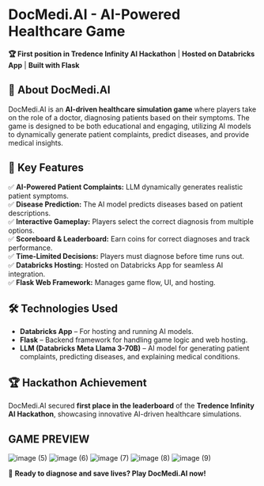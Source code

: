 # DocMedi.AI - AI-Powered Healthcare Game  

**🏆 First position in Tredence Infinity AI Hackathon** | **Hosted on Databricks App** | **Built with Flask**  

## 🏥 About DocMedi.AI  
DocMedi.AI is an **AI-driven healthcare simulation game** where players take on the role of a doctor, diagnosing patients based on their symptoms. The game is designed to be both educational and engaging, utilizing AI models to dynamically generate patient complaints, predict diseases, and provide medical insights.  

## 🚀 Key Features  
✅ **AI-Powered Patient Complaints:** LLM dynamically generates realistic patient symptoms.  
✅ **Disease Prediction:** The AI model predicts diseases based on patient descriptions.  
✅ **Interactive Gameplay:** Players select the correct diagnosis from multiple options.  
✅ **Scoreboard & Leaderboard:** Earn coins for correct diagnoses and track performance.  
✅ **Time-Limited Decisions:** Players must diagnose before time runs out.  
✅ **Databricks Hosting:** Hosted on Databricks App for seamless AI integration.  
✅ **Flask Web Framework:** Manages game flow, UI, and hosting.  

## 🛠️ Technologies Used  
- **Databricks App** – For hosting and running AI models.  
- **Flask** – Backend framework for handling game logic and web hosting.  
- **LLM (Databricks Meta Llama 3-70B)** – AI model for generating patient complaints, predicting diseases, and explaining medical conditions.




## 🏆 Hackathon Achievement  
DocMedi.AI secured **first place in the leaderboard** of the **Tredence Infinity AI Hackathon**, showcasing innovative AI-driven healthcare simulations.  


## GAME PREVIEW
![image (5)](https://github.com/user-attachments/assets/6b5d5958-c1c4-4119-aabc-38b516eb007f)
![image (6)](https://github.com/user-attachments/assets/4fa88d86-05c6-4f82-836c-aaf4e2964df5)
![image (7)](https://github.com/user-attachments/assets/0c1d7b4b-896c-4283-a1a0-88889d11c41a)
![image (8)](https://github.com/user-attachments/assets/4ac6a9a1-9db9-4103-adf7-fa322180ea5c)
![image (9)](https://github.com/user-attachments/assets/8ef45f0f-b4bd-4a5f-9e7b-2ed45d62a6f9)




🚀 **Ready to diagnose and save lives? Play DocMedi.AI now!**
